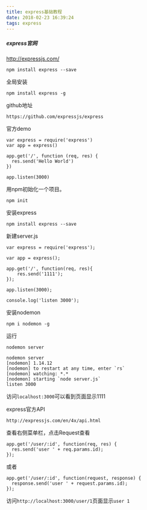 ```yaml
---
title: express基础教程
date: 2018-02-23 16:39:24
tags: express
---
```


##### express官网
http://expressjs.com/
```
npm install express --save
```
全局安装
```
npm install express -g
```
github地址
```
https://github.com/expressjs/express
```
<!--more-->

官方demo
```
var express = require('express')
var app = express()

app.get('/', function (req, res) {
  res.send('Hello World')
})

app.listen(3000)
```

用npm初始化一个项目。
```
npm init
```
安装express
```
npm install express --save
```

新建server.js
```
var express = require('express');

var app = express();

app.get('/', function(req, res){
    res.send('1111');
});

app.listen(3000);

console.log('listen 3000');
```
安装nodemon
```
npm i nodemon -g
```
运行
```
nodemon server
```
```
nodemon server
[nodemon] 1.14.12
[nodemon] to restart at any time, enter `rs`
[nodemon] watching: *.*
[nodemon] starting `node server.js`
listen 3000
```
访问`localhost:3000`可以看到页面显示1111

express官方API
```
http://expressjs.com/en/4x/api.html
```
查看右侧菜单栏，点击Request查看
```
app.get('/user/:id', function(req, res) {
  res.send('user ' + req.params.id);
});
```
或者
```
app.get('/user/:id', function(request, response) {
  response.send('user ' + request.params.id);
});
```
访问`http://localhost:3000/user/1`页面显示`user 1`
